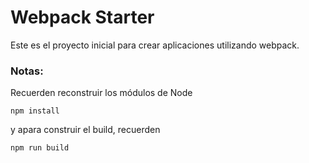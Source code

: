 # Webpack Starter

Este es el proyecto inicial para crear aplicaciones utilizando webpack.

### Notas:
Recuerden reconstruir los módulos de Node

```
npm install
```


y apara construir el build, recuerden

```
npm run build
```
 